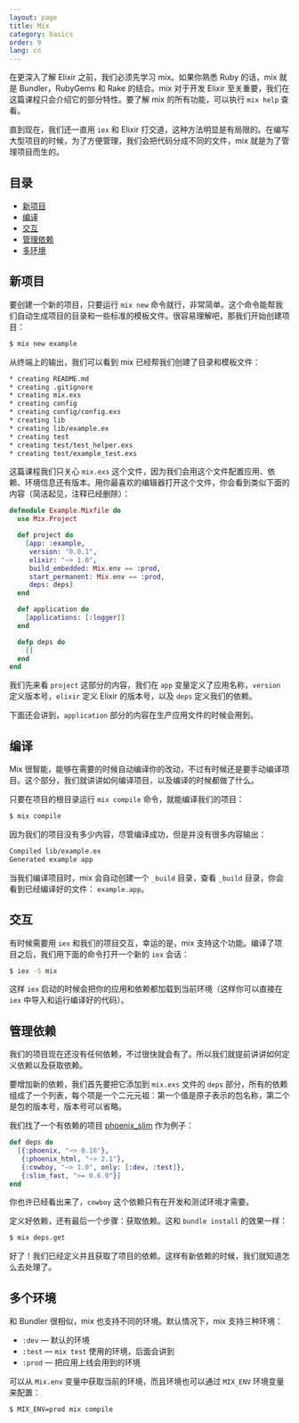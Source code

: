 ```yaml
---
layout: page
title: Mix
category: basics
order: 9
lang: cn
---
```


在更深入了解 Elixir 之前，我们必须先学习 mix。如果你熟悉 Ruby 的话，mix 就是 Bundler，RubyGems 和 Rake 的结合。mix 对于开发 Elixir 至关重要，我们在这篇课程只会介绍它的部分特性。要了解 mix 的所有功能，可以执行 `mix help` 查看。

直到现在，我们还一直用 `iex` 和 Elixir 打交道，这种方法明显是有局限的。在编写大型项目的时候，为了方便管理，我们会把代码分成不同的文件，mix 就是为了管理项目而生的。

目录
----

-	[新项目](#section-1)
-	[编译](#section-2)
-	[交互](#section-3)
-	[管理依赖](#section-4)
-	[多环境](#section-5)

新项目
------

要创建一个新的项目，只要运行 `mix new` 命令就行，非常简单。这个命令能帮我们自动生成项目的目录和一些标准的模板文件。很容易理解吧，那我们开始创建项目：

```bash
$ mix new example
```

从终端上的输出，我们可以看到 mix 已经帮我们创建了目录和模板文件：

```bash
* creating README.md
* creating .gitignore
* creating mix.exs
* creating config
* creating config/config.exs
* creating lib
* creating lib/example.ex
* creating test
* creating test/test_helper.exs
* creating test/example_test.exs
```

这篇课程我们只关心 `mix.exs` 这个文件，因为我们会用这个文件配置应用、依赖、环境信息还有版本。用你最喜欢的编辑器打开这个文件，你会看到类似下面的内容（简洁起见，注释已经删除）：

```elixir
defmodule Example.Mixfile do
  use Mix.Project

  def project do
    [app: :example,
     version: "0.0.1",
     elixir: "~> 1.0",
     build_embedded: Mix.env == :prod,
     start_permanent: Mix.env == :prod,
     deps: deps]
  end

  def application do
    [applications: [:logger]]
  end

  defp deps do
    []
  end
end
```

我们先来看 `project` 这部分的内容，我们在 `app` 变量定义了应用名称，`version` 定义版本号，`elixir` 定义 Elixir 的版本号，以及 `deps` 定义我们的依赖。

下面还会讲到，`application` 部分的内容在生产应用文件的时候会用到。

编译
----

Mix 很智能，能够在需要的时候自动编译你的改动，不过有时候还是要手动编译项目。这个部分，我们就讲讲如何编译项目，以及编译的时候都做了什么。

只要在项目的根目录运行 `mix compile` 命令，就能编译我们的项目：

```bash
$ mix compile
```

因为我们的项目没有多少内容，尽管编译成功，但是并没有很多内容输出：

```bash
Compiled lib/example.ex
Generated example app
```

当我们编译项目时，mix 会自动创建一个 `_build` 目录，查看 `_build` 目录，你会看到已经编译好的文件： `example.app`。

交互
----

有时候需要用 `iex` 和我们的项目交互，幸运的是，mix 支持这个功能。编译了项目之后，我们用下面的命令打开一个新的 `iex` 会话：

```bash
$ iex -S mix
```

这样 `iex` 启动的时候会把你的应用和依赖都加载到当前环境（这样你可以直接在 `iex` 中导入和运行编译好的代码）。

管理依赖
--------

我们的项目现在还没有任何依赖，不过很快就会有了。所以我们就提前讲讲如何定义依赖以及获取依赖。

要增加新的依赖，我们首先要把它添加到 `mix.exs` 文件的 `deps` 部分，所有的依赖组成了一个列表，每个项是一个二元元祖：第一个值是原子表示的包名称，第二个是包的版本号，版本号可以省略。

我们找了一个有依赖的项目 [phoenix_slim](https://github.com/doomspork/phoenix_slim) 作为例子：

```elixir
def deps do
  [{:phoenix, "~> 0.16"},
   {:phoenix_html, "~> 2.1"},
   {:cowboy, "~> 1.0", only: [:dev, :test]},
   {:slim_fast, ">= 0.6.0"}]
end
```

你也许已经看出来了，`cowboy` 这个依赖只有在开发和测试环境才需要。

定义好依赖，还有最后一个步骤：获取依赖。这和 `bundle install` 的效果一样：

```bash
$ mix deps.get
```

好了！我们已经定义并且获取了项目的依赖。这样有新依赖的时候，我们就知道怎么去处理了。

多个环境
--------

和 Bundler 很相似，mix 也支持不同的环境。默认情况下，mix 支持三种环境：

-	`:dev` — 默认的环境
-	`:test` — `mix test` 使用的环境，后面会讲到
-	`:prod` — 把应用上线会用到的环境

可以从 `Mix.env` 变量中获取当前的环境，而且环境也可以通过 `MIX_ENV` 环境变量来配置：

```bash
$ MIX_ENV=prod mix compile
```

